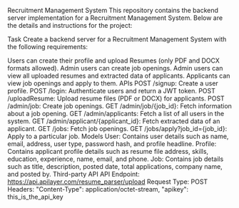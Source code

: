Recruitment Management System
This repository contains the backend server implementation for a Recruitment Management System. Below are the details and instructions for the project:

Task
Create a backend server for a Recruitment Management System with the following requirements:

Users can create their profile and upload Resumes (only PDF and DOCX formats allowed).
Admin users can create job openings.
Admin users can view all uploaded resumes and extracted data of applicants.
Applicants can view job openings and apply to them.
APIs
POST /signup: Create a user profile.
POST /login: Authenticate users and return a JWT token.
POST /uploadResume: Upload resume files (PDF or DOCX) for applicants.
POST /admin/job: Create job openings.
GET /admin/job/{job_id}: Fetch information about a job opening.
GET /admin/applicants: Fetch a list of all users in the system.
GET /admin/applicant/{applicant_id}: Fetch extracted data of an applicant.
GET /jobs: Fetch job openings.
GET /jobs/apply?job_id={job_id}: Apply to a particular job.
Models
User: Contains user details such as name, email, address, user type, password hash, and profile headline.
Profile: Contains applicant profile details such as resume file address, skills, education, experience, name, email, and phone.
Job: Contains job details such as title, description, posted date, total applications, company name, and posted by.
Third-party API
API Endpoint: https://api.apilayer.com/resume_parser/upload
Request Type: POST
Headers: "Content-Type": application/octet-stream, "apikey": this_is_the_api_key

